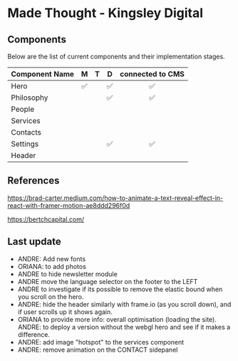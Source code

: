 # Made Thought - Kingsley Digital

## Components

Below are the list of current components and their implementation stages.

| Component Name |  M  |  T  |  D  | connected to CMS |
| -------------- | :-: | :-: | :-: | :--------------: |
| Hero           | ✅  |     | ✅  |        ✅        |
| Philosophy     |     |     | ✅  |        ✅        |
| People         |     |     |     |                  |
| Services       |     |     |     |                  |
| Contacts       |     |     |     |                  |
| Settings       |     |     | ✅  |        ✅        |
| Header         |     |     |     |                  |

## References

https://brad-carter.medium.com/how-to-animate-a-text-reveal-effect-in-react-with-framer-motion-ae8ddd296f0d

https://bertchcapital.com/

## Last update

- ANDRE: Add new fonts
- ORIANA: to add photos
- ANDRE to hide newsletter module
- ANDRE move the language selector on the footer to the LEFT
- ANDRE to investigate if its possible to remove the elastic bound when you scroll on the hero.
- ANDRE: hide the header similarly with frame.io (as you scroll down), and if user scrolls up it shows again.
- ORIANA to provide more info: overall optimisation (loading the site). ANDRE: to deploy a version without the webgl hero and see if it makes a difference.
- ANDRE: add image "hotspot" to the services component
- ANDRE: remove animation on the CONTACT sidepanel
